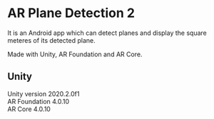 # AR Plane Detection 2
 
 It is an Android app which can detect planes and display the square meteres of its detected plane.
 
 Made with Unity, AR Foundation and AR Core.
 
 ## Unity 
 Unity version  2020.2.0f1 <br/>
 AR Foundation  4.0.10     <br/>
 AR Core        4.0.10     <br/>
